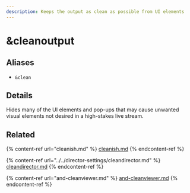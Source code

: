 ```yaml
---
description: Keeps the output as clean as possible from UI elements
---
```


# \&cleanoutput

## Aliases

* `&clean`

## Details

Hides many of the UI elements and pop-ups that may cause unwanted visual elements not desired in a high-stakes live stream.

## Related

{% content-ref url="cleanish.md" %}
[cleanish.md](cleanish.md)
{% endcontent-ref %}

{% content-ref url="../../director-settings/cleandirector.md" %}
[cleandirector.md](../../director-settings/cleandirector.md)
{% endcontent-ref %}

{% content-ref url="and-cleanviewer.md" %}
[and-cleanviewer.md](and-cleanviewer.md)
{% endcontent-ref %}
